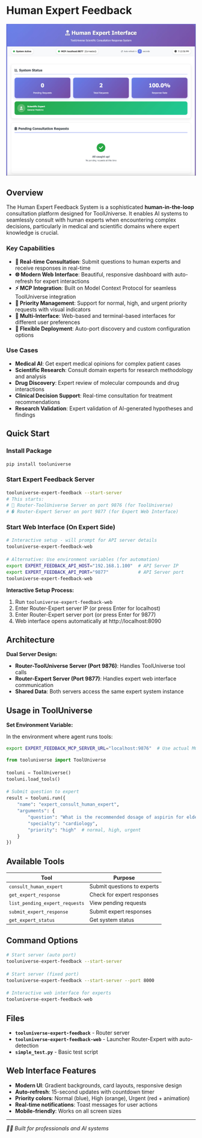 # Human Expert Feedback
![Web UI](../_static/expert_feedback_ui.jpg)
## Overview

The Human Expert Feedback System is a sophisticated **human-in-the-loop** consultation platform designed for ToolUniverse. It enables AI systems to seamlessly consult with human experts when encountering complex decisions, particularly in medical and scientific domains where expert knowledge is crucial.

### Key Capabilities

- **🔄 Real-time Consultation**: Submit questions to human experts and receive responses in real-time
- **🌐 Modern Web Interface**: Beautiful, responsive dashboard with auto-refresh for expert interactions
- **⚡ MCP Integration**: Built on Model Context Protocol for seamless ToolUniverse integration
- **🎨 Priority Management**: Support for normal, high, and urgent priority requests with visual indicators
- **📱 Multi-Interface**: Web-based and terminal-based interfaces for different user preferences
- **🔌 Flexible Deployment**: Auto-port discovery and custom configuration options

### Use Cases

- **Medical AI**: Get expert medical opinions for complex patient cases
- **Scientific Research**: Consult domain experts for research methodology and analysis
- **Drug Discovery**: Expert review of molecular compounds and drug interactions
- **Clinical Decision Support**: Real-time consultation for treatment recommendations
- **Research Validation**: Expert validation of AI-generated hypotheses and findings

## Quick Start

### Install Package
```bash
pip install tooluniverse
```

### Start Expert Feedback Server
```bash
tooluniverse-expert-feedback --start-server
# This starts:
# 🔌 Router-ToolUniverse Server on port 9876 (for ToolUniverse)
# � Router-Expert Server on port 9877 (for Expert Web Interface)
```

### Start Web Interface (On Expert Side)
```bash
# Interactive setup - will prompt for API server details
tooluniverse-expert-feedback-web

# Alternative: Use environment variables (for automation)
export EXPERT_FEEDBACK_API_HOST="192.168.1.100"  # API Server IP
export EXPERT_FEEDBACK_API_PORT="9877"           # API Server port
tooluniverse-expert-feedback-web
```

**Interactive Setup Process:**
1. Run `tooluniverse-expert-feedback-web`
2. Enter Router-Expert server IP (or press Enter for localhost)
3. Enter Router-Expert server port (or press Enter for 9877)
4. Web interface opens automatically at http://localhost:8090

## Architecture

**Dual Server Design:**
- **Router-ToolUniverse Server (Port 9876)**: Handles ToolUniverse tool calls
- **Router-Expert Server (Port 9877)**: Handles expert web interface communication
- **Shared Data**: Both servers access the same expert system instance


## Usage in ToolUniverse

**Set Environment Variable:**

In the environment where agent runs tools:
```bash
export EXPERT_FEEDBACK_MCP_SERVER_URL="localhost:9876"  # Use actual MCP port
```

```python
from tooluniverse import ToolUniverse

tooluni = ToolUniverse()
tooluni.load_tools()

# Submit question to expert
result = tooluni.run({
    "name": "expert_consult_human_expert",
    "arguments": {
        "question": "What is the recommended dosage of aspirin for elderly patients?",
        "specialty": "cardiology",
        "priority": "high"  # normal, high, urgent
    }
})
```

## Available Tools

| Tool | Purpose |
|------|---------|
| `consult_human_expert` | Submit questions to experts |
| `get_expert_response` | Check for expert responses |
| `list_pending_expert_requests` | View pending requests |
| `submit_expert_response` | Submit expert responses |
| `get_expert_status` | Get system status |

## Command Options

```bash
# Start server (auto port)
tooluniverse-expert-feedback --start-server

# Start server (fixed port)
tooluniverse-expert-feedback --start-server --port 8000

# Interactive web interface for experts
tooluniverse-expert-feedback-web
```

## Files

- **`tooluniverse-expert-feedback`** -  Router server
- **`tooluniverse-expert-feedback-web`** - Launcher Router-Expert with auto-detection
- **`simple_test.py`** - Basic test script

## Web Interface Features

- **Modern UI**: Gradient backgrounds, card layouts, responsive design
- **Auto-refresh**: 15-second updates with countdown timer
- **Priority colors**: Normal (blue), High (orange), Urgent (red + animation)
- **Real-time notifications**: Toast messages for user actions
- **Mobile-friendly**: Works on all screen sizes

---

*🧑‍⚕️ Built for professionals and AI systems*
